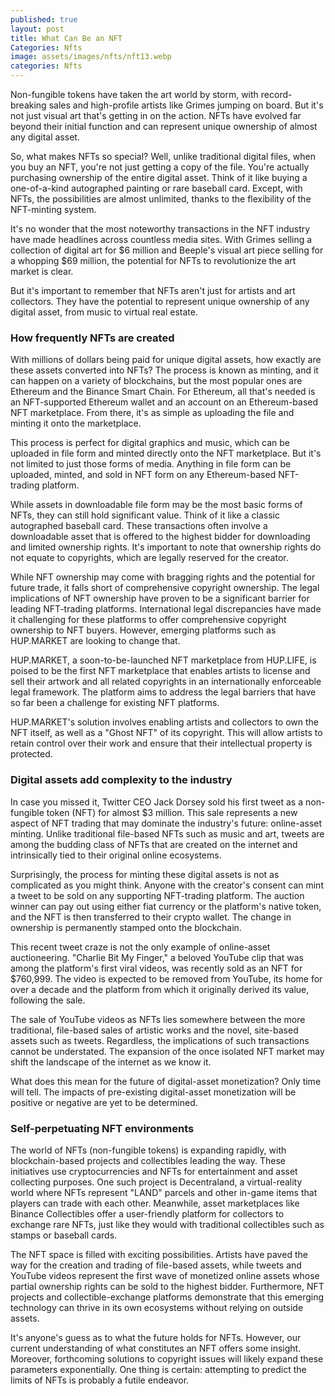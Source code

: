 ```yaml
---
published: true
layout: post
title: What Can Be an NFT
Categories: Nfts
image: assets/images/nfts/nft13.webp
categories: Nfts
---
```

Non-fungible tokens have taken the art world by storm, with record-breaking sales and high-profile artists like Grimes jumping on board. But it's not just visual art that's getting in on the action. NFTs have evolved far beyond their initial function and can represent unique ownership of almost any digital asset.

So, what makes NFTs so special? Well, unlike traditional digital files, when you buy an NFT, you're not just getting a copy of the file. You're actually purchasing ownership of the entire digital asset. Think of it like buying a one-of-a-kind autographed painting or rare baseball card. Except, with NFTs, the possibilities are almost unlimited, thanks to the flexibility of the NFT-minting system.

It's no wonder that the most noteworthy transactions in the NFT industry have made headlines across countless media sites. With Grimes selling a collection of digital art for $6 million and Beeple's visual art piece selling for a whopping $69 million, the potential for NFTs to revolutionize the art market is clear.

But it's important to remember that NFTs aren't just for artists and art collectors. They have the potential to represent unique ownership of any digital asset, from music to virtual real estate.

### How frequently NFTs are created
With millions of dollars being paid for unique digital assets, how exactly are these assets converted into NFTs? The process is known as minting, and it can happen on a variety of blockchains, but the most popular ones are Ethereum and the Binance Smart Chain. For Ethereum, all that's needed is an NFT-supported Ethereum wallet and an account on an Ethereum-based NFT marketplace. From there, it's as simple as uploading the file and minting it onto the marketplace.

This process is perfect for digital graphics and music, which can be uploaded in file form and minted directly onto the NFT marketplace. But it's not limited to just those forms of media. Anything in file form can be uploaded, minted, and sold in NFT form on any Ethereum-based NFT-trading platform.

While assets in downloadable file form may be the most basic forms of NFTs, they can still hold significant value. Think of it like a classic autographed baseball card. These transactions often involve a downloadable asset that is offered to the highest bidder for downloading and limited ownership rights. It's important to note that ownership rights do not equate to copyrights, which are legally reserved for the creator.

While NFT ownership may come with bragging rights and the potential for future trade, it falls short of comprehensive copyright ownership. The legal implications of NFT ownership have proven to be a significant barrier for leading NFT-trading platforms. International legal discrepancies have made it challenging for these platforms to offer comprehensive copyright ownership to NFT buyers. However, emerging platforms such as HUP.MARKET are looking to change that.

HUP.MARKET, a soon-to-be-launched NFT marketplace from HUP.LIFE, is poised to be the first NFT marketplace that enables artists to license and sell their artwork and all related copyrights in an internationally enforceable legal framework. The platform aims to address the legal barriers that have so far been a challenge for existing NFT platforms.

HUP.MARKET's solution involves enabling artists and collectors to own the NFT itself, as well as a "Ghost NFT" of its copyright. This will allow artists to retain control over their work and ensure that their intellectual property is protected.

### Digital assets add complexity to the industry
In case you missed it, Twitter CEO Jack Dorsey sold his first tweet as a non-fungible token (NFT) for almost $3 million. This sale represents a new aspect of NFT trading that may dominate the industry's future: online-asset minting. Unlike traditional file-based NFTs such as music and art, tweets are among the budding class of NFTs that are created on the internet and intrinsically tied to their original online ecosystems.

Surprisingly, the process for minting these digital assets is not as complicated as you might think. Anyone with the creator's consent can mint a tweet to be sold on any supporting NFT-trading platform. The auction winner can pay out using either fiat currency or the platform's native token, and the NFT is then transferred to their crypto wallet. The change in ownership is permanently stamped onto the blockchain.

This recent tweet craze is not the only example of online-asset auctioneering. "Charlie Bit My Finger," a beloved YouTube clip that was among the platform's first viral videos, was recently sold as an NFT for $760,999. The video is expected to be removed from YouTube, its home for over a decade and the platform from which it originally derived its value, following the sale.

The sale of YouTube videos as NFTs lies somewhere between the more traditional, file-based sales of artistic works and the novel, site-based assets such as tweets. Regardless, the implications of such transactions cannot be understated. The expansion of the once isolated NFT market may shift the landscape of the internet as we know it.

What does this mean for the future of digital-asset monetization? Only time will tell. The impacts of pre-existing digital-asset monetization will be positive or negative are yet to be determined.

### Self-perpetuating NFT environments
The world of NFTs (non-fungible tokens) is expanding rapidly, with blockchain-based projects and collectibles leading the way. These initiatives use cryptocurrencies and NFTs for entertainment and asset collecting purposes. One such project is Decentraland, a virtual-reality world where NFTs represent "LAND" parcels and other in-game items that players can trade with each other. Meanwhile, asset marketplaces like Binance Collectibles offer a user-friendly platform for collectors to exchange rare NFTs, just like they would with traditional collectibles such as stamps or baseball cards.

The NFT space is filled with exciting possibilities. Artists have paved the way for the creation and trading of file-based assets, while tweets and YouTube videos represent the first wave of monetized online assets whose partial ownership rights can be sold to the highest bidder. Furthermore, NFT projects and collectible-exchange platforms demonstrate that this emerging technology can thrive in its own ecosystems without relying on outside assets.

It's anyone's guess as to what the future holds for NFTs. However, our current understanding of what constitutes an NFT offers some insight. Moreover, forthcoming solutions to copyright issues will likely expand these parameters exponentially. One thing is certain: attempting to predict the limits of NFTs is probably a futile endeavor.
